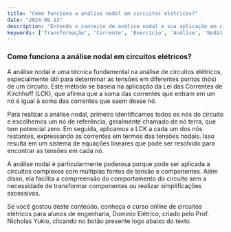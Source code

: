 ```yaml
---
title: "Como funciona a análise nodal em circuitos elétricos?"
date: "2024-09-13"
description: "Entenda o conceito de análise nodal e sua aplicação em circuitos elétricos."
keywords: ['Transformação', 'Corrente', 'Exercício', 'Análise', 'Nodal', 'Malha', 'Equivalente']
---
```


### Como funciona a análise nodal em circuitos elétricos?

A análise nodal é uma técnica fundamental na análise de circuitos elétricos, especialmente útil para determinar as tensões em diferentes pontos (nós) de um circuito. Este método se baseia na aplicação da Lei das Correntes de Kirchhoff (LCK), que afirma que a soma das correntes que entram em um nó é igual à soma das correntes que saem desse nó.

Para realizar a análise nodal, primeiro identificamos todos os nós do circuito e escolhemos um nó de referência, geralmente chamado de nó terra, que tem potencial zero. Em seguida, aplicamos a LCK a cada um dos nós restantes, expressando as correntes em termos das tensões nodais. Isso resulta em um sistema de equações lineares que pode ser resolvido para encontrar as tensões em cada nó.

A análise nodal é particularmente poderosa porque pode ser aplicada a circuitos complexos com múltiplas fontes de tensão e componentes. Além disso, ela facilita a compreensão do comportamento do circuito sem a necessidade de transformar componentes ou realizar simplificações excessivas.

Se você gostou deste conteúdo, conheça o curso online de circuitos elétricos para alunos de engenharia, Domínio Elétrico, criado pelo Prof. Nicholas Yukio, clicando no botão presente logo abaixo do texto.